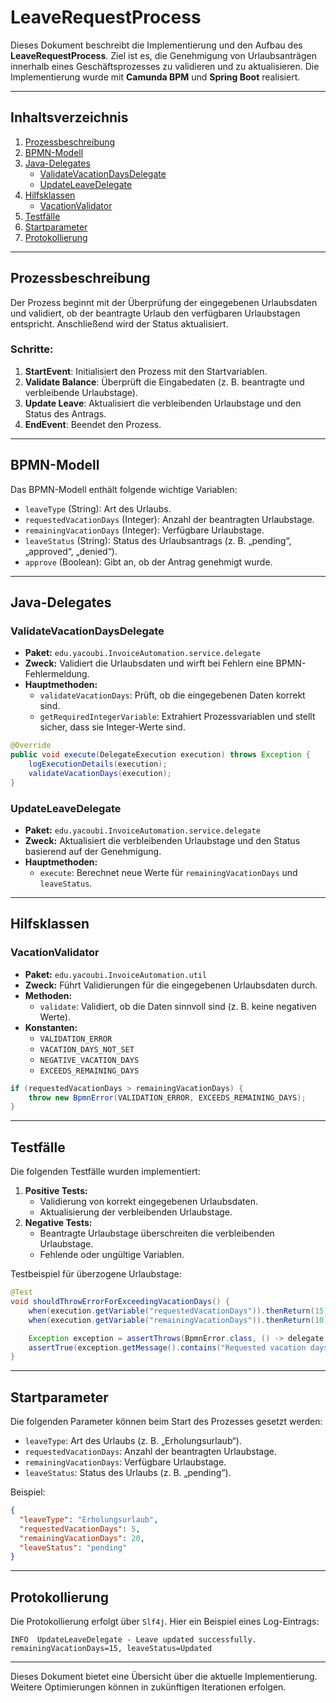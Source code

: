 # **LeaveRequestProcess**

Dieses Dokument beschreibt die Implementierung und den Aufbau des **LeaveRequestProcess**. Ziel ist es, die Genehmigung von Urlaubsanträgen innerhalb eines Geschäftsprozesses zu validieren und zu aktualisieren. Die Implementierung wurde mit **Camunda BPM** und **Spring Boot** realisiert.

---

## **Inhaltsverzeichnis**
1. [Prozessbeschreibung](#prozessbeschreibung)
2. [BPMN-Modell](#bpmn-modell)
3. [Java-Delegates](#java-delegates)
    - [ValidateVacationDaysDelegate](#validatevacationdaysdelegate)
    - [UpdateLeaveDelegate](#updateleavedelegate)
4. [Hilfsklassen](#hilfsklassen)
    - [VacationValidator](#vacationvalidator)
5. [Testfälle](#testfälle)
6. [Startparameter](#startparameter)
7. [Protokollierung](#protokollierung)

---

## **Prozessbeschreibung**
Der Prozess beginnt mit der Überprüfung der eingegebenen Urlaubsdaten und validiert, ob der beantragte Urlaub den verfügbaren Urlaubstagen entspricht. Anschließend wird der Status aktualisiert.

### **Schritte:**
1. **StartEvent**: Initialisiert den Prozess mit den Startvariablen.
2. **Validate Balance**: Überprüft die Eingabedaten (z. B. beantragte und verbleibende Urlaubstage).
3. **Update Leave**: Aktualisiert die verbleibenden Urlaubstage und den Status des Antrags.
4. **EndEvent**: Beendet den Prozess.

---

## **BPMN-Modell**
Das BPMN-Modell enthält folgende wichtige Variablen:
- `leaveType` (String): Art des Urlaubs.
- `requestedVacationDays` (Integer): Anzahl der beantragten Urlaubstage.
- `remainingVacationDays` (Integer): Verfügbare Urlaubstage.
- `leaveStatus` (String): Status des Urlaubsantrags (z. B. „pending“, „approved“, „denied“).
- `approve` (Boolean): Gibt an, ob der Antrag genehmigt wurde.

---

## **Java-Delegates**

### **ValidateVacationDaysDelegate**
- **Paket:** `edu.yacoubi.InvoiceAutomation.service.delegate`
- **Zweck:** Validiert die Urlaubsdaten und wirft bei Fehlern eine BPMN-Fehlermeldung.
- **Hauptmethoden:**
    - `validateVacationDays`: Prüft, ob die eingegebenen Daten korrekt sind.
    - `getRequiredIntegerVariable`: Extrahiert Prozessvariablen und stellt sicher, dass sie Integer-Werte sind.

```java
@Override
public void execute(DelegateExecution execution) throws Exception {
    logExecutionDetails(execution);
    validateVacationDays(execution);
}
```

### **UpdateLeaveDelegate**
- **Paket:** `edu.yacoubi.InvoiceAutomation.service.delegate`
- **Zweck:** Aktualisiert die verbleibenden Urlaubstage und den Status basierend auf der Genehmigung.
- **Hauptmethoden:**
    - `execute`: Berechnet neue Werte für `remainingVacationDays` und `leaveStatus`.

---

## **Hilfsklassen**

### **VacationValidator**
- **Paket:** `edu.yacoubi.InvoiceAutomation.util`
- **Zweck:** Führt Validierungen für die eingegebenen Urlaubsdaten durch.
- **Methoden:**
    - `validate`: Validiert, ob die Daten sinnvoll sind (z. B. keine negativen Werte).
- **Konstanten:**
    - `VALIDATION_ERROR`
    - `VACATION_DAYS_NOT_SET`
    - `NEGATIVE_VACATION_DAYS`
    - `EXCEEDS_REMAINING_DAYS`

```java
if (requestedVacationDays > remainingVacationDays) {
    throw new BpmnError(VALIDATION_ERROR, EXCEEDS_REMAINING_DAYS);
}
```

---

## **Testfälle**

Die folgenden Testfälle wurden implementiert:
1. **Positive Tests:**
    - Validierung von korrekt eingegebenen Urlaubsdaten.
    - Aktualisierung der verbleibenden Urlaubstage.
2. **Negative Tests:**
    - Beantragte Urlaubstage überschreiten die verbleibenden Urlaubstage.
    - Fehlende oder ungültige Variablen.

Testbeispiel für überzogene Urlaubstage:
```java
@Test
void shouldThrowErrorForExceedingVacationDays() {
    when(execution.getVariable("requestedVacationDays")).thenReturn(15);
    when(execution.getVariable("remainingVacationDays")).thenReturn(10);

    Exception exception = assertThrows(BpmnError.class, () -> delegate.execute(execution));
    assertTrue(exception.getMessage().contains("Requested vacation days exceed remaining vacation days"));
}
```

---

## **Startparameter**

Die folgenden Parameter können beim Start des Prozesses gesetzt werden:
- `leaveType`: Art des Urlaubs (z. B. „Erholungsurlaub“).
- `requestedVacationDays`: Anzahl der beantragten Urlaubstage.
- `remainingVacationDays`: Verfügbare Urlaubstage.
- `leaveStatus`: Status des Urlaubs (z. B. „pending“).

Beispiel:
```json
{
  "leaveType": "Erholungsurlaub",
  "requestedVacationDays": 5,
  "remainingVacationDays": 20,
  "leaveStatus": "pending"
}
```

---

## **Protokollierung**

Die Protokollierung erfolgt über `Slf4j`. Hier ein Beispiel eines Log-Eintrags:
```plaintext
INFO  UpdateLeaveDelegate - Leave updated successfully. remainingVacationDays=15, leaveStatus=Updated
```

---

Dieses Dokument bietet eine Übersicht über die aktuelle Implementierung. Weitere Optimierungen können in zukünftigen Iterationen erfolgen.